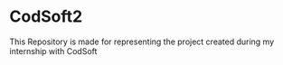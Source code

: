 # CodSoft2
This Repository is made for representing the project created during my internship with CodSoft
